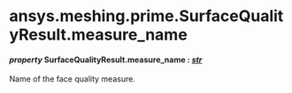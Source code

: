 <a id="ansys-meshing-prime-surfacequalityresult-measure-name"></a>

# ansys.meshing.prime.SurfaceQualityResult.measure_name

<a id="ansys.meshing.prime.SurfaceQualityResult.measure_name"></a>

#### *property* SurfaceQualityResult.measure_name *: [str](https://docs.python.org/3.11/library/stdtypes.html#str)*

Name of the face quality measure.

<!-- !! processed by numpydoc !! -->
